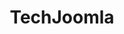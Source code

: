 ---
title: TechJoomla
slug: techjoomla
excerpt: Wireframed the key landing pages for a Joomla extension providers new website.
project_type: Design Only
contact: TechJoomla
client_content: Paarth
featured: false
thumb: "/media/work/techjoomla-thumb.jpg"
image: "/media/work/techjoomla-thumb.jpg"
gallery: ""
url: https://techjoomla.com
status: Offline
services: ['UI Design','Wireframing','Prototyping','Front-end Development']
tools: ['Adobe Fireworks']
stack: ['Bootstrap','jQuery']
launch_date: 2008-02-06
---